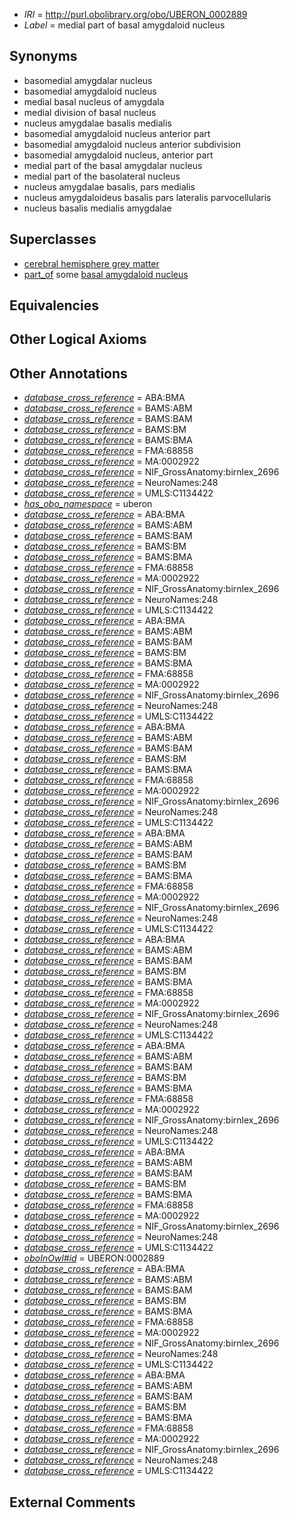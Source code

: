  * *IRI* = http://purl.obolibrary.org/obo/UBERON_0002889
 * *Label* = medial part of basal amygdaloid nucleus

## Synonyms

 * basomedial amygdalar nucleus
 * basomedial amygdaloid nucleus
 * medial basal nucleus of amygdala
 * medial division of basal nucleus
 * nucleus amygdalae basalis medialis
 * basomedial amygdaloid nucleus anterior part
 * basomedial amygdaloid nucleus anterior subdivision
 * basomedial amygdaloid nucleus, anterior part
 * medial part of the basal amygdalar nucleus
 * medial part of the basolateral nucleus
 * nucleus amygdalae basalis, pars medialis
 * nucleus amygdaloideus basalis pars lateralis parvocellularis
 * nucleus basalis medialis amygdalae

## Superclasses

 * [cerebral hemisphere grey matter](../../UBERON/01/UBERON_0005401.md)
 * [part_of](../../BFO/50/BFO_0000050.md) some [basal amygdaloid nucleus](../../UBERON/87/UBERON_0002887.md)

## Equivalencies


## Other Logical Axioms


## Other Annotations

 * *[database_cross_reference](../../ef/oboInOwl#hasDbXref.md)* = ABA:BMA
 * *[database_cross_reference](../../ef/oboInOwl#hasDbXref.md)* = BAMS:ABM
 * *[database_cross_reference](../../ef/oboInOwl#hasDbXref.md)* = BAMS:BAM
 * *[database_cross_reference](../../ef/oboInOwl#hasDbXref.md)* = BAMS:BM
 * *[database_cross_reference](../../ef/oboInOwl#hasDbXref.md)* = BAMS:BMA
 * *[database_cross_reference](../../ef/oboInOwl#hasDbXref.md)* = FMA:68858
 * *[database_cross_reference](../../ef/oboInOwl#hasDbXref.md)* = MA:0002922
 * *[database_cross_reference](../../ef/oboInOwl#hasDbXref.md)* = NIF_GrossAnatomy:birnlex_2696
 * *[database_cross_reference](../../ef/oboInOwl#hasDbXref.md)* = NeuroNames:248
 * *[database_cross_reference](../../ef/oboInOwl#hasDbXref.md)* = UMLS:C1134422
 * *[has_obo_namespace](../../ce/oboInOwl#hasOBONamespace.md)* = uberon
 * *[database_cross_reference](../../ef/oboInOwl#hasDbXref.md)* = ABA:BMA
 * *[database_cross_reference](../../ef/oboInOwl#hasDbXref.md)* = BAMS:ABM
 * *[database_cross_reference](../../ef/oboInOwl#hasDbXref.md)* = BAMS:BAM
 * *[database_cross_reference](../../ef/oboInOwl#hasDbXref.md)* = BAMS:BM
 * *[database_cross_reference](../../ef/oboInOwl#hasDbXref.md)* = BAMS:BMA
 * *[database_cross_reference](../../ef/oboInOwl#hasDbXref.md)* = FMA:68858
 * *[database_cross_reference](../../ef/oboInOwl#hasDbXref.md)* = MA:0002922
 * *[database_cross_reference](../../ef/oboInOwl#hasDbXref.md)* = NIF_GrossAnatomy:birnlex_2696
 * *[database_cross_reference](../../ef/oboInOwl#hasDbXref.md)* = NeuroNames:248
 * *[database_cross_reference](../../ef/oboInOwl#hasDbXref.md)* = UMLS:C1134422
 * *[database_cross_reference](../../ef/oboInOwl#hasDbXref.md)* = ABA:BMA
 * *[database_cross_reference](../../ef/oboInOwl#hasDbXref.md)* = BAMS:ABM
 * *[database_cross_reference](../../ef/oboInOwl#hasDbXref.md)* = BAMS:BAM
 * *[database_cross_reference](../../ef/oboInOwl#hasDbXref.md)* = BAMS:BM
 * *[database_cross_reference](../../ef/oboInOwl#hasDbXref.md)* = BAMS:BMA
 * *[database_cross_reference](../../ef/oboInOwl#hasDbXref.md)* = FMA:68858
 * *[database_cross_reference](../../ef/oboInOwl#hasDbXref.md)* = MA:0002922
 * *[database_cross_reference](../../ef/oboInOwl#hasDbXref.md)* = NIF_GrossAnatomy:birnlex_2696
 * *[database_cross_reference](../../ef/oboInOwl#hasDbXref.md)* = NeuroNames:248
 * *[database_cross_reference](../../ef/oboInOwl#hasDbXref.md)* = UMLS:C1134422
 * *[database_cross_reference](../../ef/oboInOwl#hasDbXref.md)* = ABA:BMA
 * *[database_cross_reference](../../ef/oboInOwl#hasDbXref.md)* = BAMS:ABM
 * *[database_cross_reference](../../ef/oboInOwl#hasDbXref.md)* = BAMS:BAM
 * *[database_cross_reference](../../ef/oboInOwl#hasDbXref.md)* = BAMS:BM
 * *[database_cross_reference](../../ef/oboInOwl#hasDbXref.md)* = BAMS:BMA
 * *[database_cross_reference](../../ef/oboInOwl#hasDbXref.md)* = FMA:68858
 * *[database_cross_reference](../../ef/oboInOwl#hasDbXref.md)* = MA:0002922
 * *[database_cross_reference](../../ef/oboInOwl#hasDbXref.md)* = NIF_GrossAnatomy:birnlex_2696
 * *[database_cross_reference](../../ef/oboInOwl#hasDbXref.md)* = NeuroNames:248
 * *[database_cross_reference](../../ef/oboInOwl#hasDbXref.md)* = UMLS:C1134422
 * *[database_cross_reference](../../ef/oboInOwl#hasDbXref.md)* = ABA:BMA
 * *[database_cross_reference](../../ef/oboInOwl#hasDbXref.md)* = BAMS:ABM
 * *[database_cross_reference](../../ef/oboInOwl#hasDbXref.md)* = BAMS:BAM
 * *[database_cross_reference](../../ef/oboInOwl#hasDbXref.md)* = BAMS:BM
 * *[database_cross_reference](../../ef/oboInOwl#hasDbXref.md)* = BAMS:BMA
 * *[database_cross_reference](../../ef/oboInOwl#hasDbXref.md)* = FMA:68858
 * *[database_cross_reference](../../ef/oboInOwl#hasDbXref.md)* = MA:0002922
 * *[database_cross_reference](../../ef/oboInOwl#hasDbXref.md)* = NIF_GrossAnatomy:birnlex_2696
 * *[database_cross_reference](../../ef/oboInOwl#hasDbXref.md)* = NeuroNames:248
 * *[database_cross_reference](../../ef/oboInOwl#hasDbXref.md)* = UMLS:C1134422
 * *[database_cross_reference](../../ef/oboInOwl#hasDbXref.md)* = ABA:BMA
 * *[database_cross_reference](../../ef/oboInOwl#hasDbXref.md)* = BAMS:ABM
 * *[database_cross_reference](../../ef/oboInOwl#hasDbXref.md)* = BAMS:BAM
 * *[database_cross_reference](../../ef/oboInOwl#hasDbXref.md)* = BAMS:BM
 * *[database_cross_reference](../../ef/oboInOwl#hasDbXref.md)* = BAMS:BMA
 * *[database_cross_reference](../../ef/oboInOwl#hasDbXref.md)* = FMA:68858
 * *[database_cross_reference](../../ef/oboInOwl#hasDbXref.md)* = MA:0002922
 * *[database_cross_reference](../../ef/oboInOwl#hasDbXref.md)* = NIF_GrossAnatomy:birnlex_2696
 * *[database_cross_reference](../../ef/oboInOwl#hasDbXref.md)* = NeuroNames:248
 * *[database_cross_reference](../../ef/oboInOwl#hasDbXref.md)* = UMLS:C1134422
 * *[database_cross_reference](../../ef/oboInOwl#hasDbXref.md)* = ABA:BMA
 * *[database_cross_reference](../../ef/oboInOwl#hasDbXref.md)* = BAMS:ABM
 * *[database_cross_reference](../../ef/oboInOwl#hasDbXref.md)* = BAMS:BAM
 * *[database_cross_reference](../../ef/oboInOwl#hasDbXref.md)* = BAMS:BM
 * *[database_cross_reference](../../ef/oboInOwl#hasDbXref.md)* = BAMS:BMA
 * *[database_cross_reference](../../ef/oboInOwl#hasDbXref.md)* = FMA:68858
 * *[database_cross_reference](../../ef/oboInOwl#hasDbXref.md)* = MA:0002922
 * *[database_cross_reference](../../ef/oboInOwl#hasDbXref.md)* = NIF_GrossAnatomy:birnlex_2696
 * *[database_cross_reference](../../ef/oboInOwl#hasDbXref.md)* = NeuroNames:248
 * *[database_cross_reference](../../ef/oboInOwl#hasDbXref.md)* = UMLS:C1134422
 * *[database_cross_reference](../../ef/oboInOwl#hasDbXref.md)* = ABA:BMA
 * *[database_cross_reference](../../ef/oboInOwl#hasDbXref.md)* = BAMS:ABM
 * *[database_cross_reference](../../ef/oboInOwl#hasDbXref.md)* = BAMS:BAM
 * *[database_cross_reference](../../ef/oboInOwl#hasDbXref.md)* = BAMS:BM
 * *[database_cross_reference](../../ef/oboInOwl#hasDbXref.md)* = BAMS:BMA
 * *[database_cross_reference](../../ef/oboInOwl#hasDbXref.md)* = FMA:68858
 * *[database_cross_reference](../../ef/oboInOwl#hasDbXref.md)* = MA:0002922
 * *[database_cross_reference](../../ef/oboInOwl#hasDbXref.md)* = NIF_GrossAnatomy:birnlex_2696
 * *[database_cross_reference](../../ef/oboInOwl#hasDbXref.md)* = NeuroNames:248
 * *[database_cross_reference](../../ef/oboInOwl#hasDbXref.md)* = UMLS:C1134422
 * *[oboInOwl#id](../../id/oboInOwl#id.md)* = UBERON:0002889
 * *[database_cross_reference](../../ef/oboInOwl#hasDbXref.md)* = ABA:BMA
 * *[database_cross_reference](../../ef/oboInOwl#hasDbXref.md)* = BAMS:ABM
 * *[database_cross_reference](../../ef/oboInOwl#hasDbXref.md)* = BAMS:BAM
 * *[database_cross_reference](../../ef/oboInOwl#hasDbXref.md)* = BAMS:BM
 * *[database_cross_reference](../../ef/oboInOwl#hasDbXref.md)* = BAMS:BMA
 * *[database_cross_reference](../../ef/oboInOwl#hasDbXref.md)* = FMA:68858
 * *[database_cross_reference](../../ef/oboInOwl#hasDbXref.md)* = MA:0002922
 * *[database_cross_reference](../../ef/oboInOwl#hasDbXref.md)* = NIF_GrossAnatomy:birnlex_2696
 * *[database_cross_reference](../../ef/oboInOwl#hasDbXref.md)* = NeuroNames:248
 * *[database_cross_reference](../../ef/oboInOwl#hasDbXref.md)* = UMLS:C1134422
 * *[database_cross_reference](../../ef/oboInOwl#hasDbXref.md)* = ABA:BMA
 * *[database_cross_reference](../../ef/oboInOwl#hasDbXref.md)* = BAMS:ABM
 * *[database_cross_reference](../../ef/oboInOwl#hasDbXref.md)* = BAMS:BAM
 * *[database_cross_reference](../../ef/oboInOwl#hasDbXref.md)* = BAMS:BM
 * *[database_cross_reference](../../ef/oboInOwl#hasDbXref.md)* = BAMS:BMA
 * *[database_cross_reference](../../ef/oboInOwl#hasDbXref.md)* = FMA:68858
 * *[database_cross_reference](../../ef/oboInOwl#hasDbXref.md)* = MA:0002922
 * *[database_cross_reference](../../ef/oboInOwl#hasDbXref.md)* = NIF_GrossAnatomy:birnlex_2696
 * *[database_cross_reference](../../ef/oboInOwl#hasDbXref.md)* = NeuroNames:248
 * *[database_cross_reference](../../ef/oboInOwl#hasDbXref.md)* = UMLS:C1134422

## External Comments

